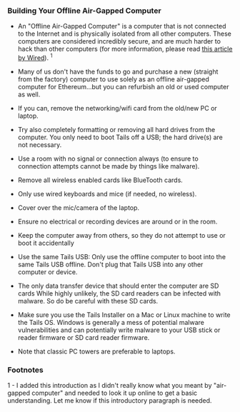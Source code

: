 ### Building Your Offline Air-Gapped Computer

- An "Offline Air-Gapped Computer" is a computer that is not connected to the Internet and is physically isolated from all other computers. These computers are considered incredibly secure, and are much harder to hack than other computers  (for more information, please read [this article by Wired](https://www.wired.com/2014/12/hacker-lexicon-air-gap/)). <sup>1</sup>

- Many of us don't have the funds to go and purchase a new (straight from the factory)  computer to use solely as an offline air-gapped computer for Ethereum...but you can refurbish an old or used computer as well.

- If you can, remove the networking/wifi card from the old/new PC or laptop.

- Try also completely formatting or removing all hard drives from the computer. You only need to boot Tails off a USB; the hard drive(s) are not 
necessary.

- Use a room with no signal or connection always (to ensure to connection attempts cannot be made by things like malware).

- Remove all wireless enabled cards like BlueTooth cards.

- Only use wired keyboards and mice (if needed, no wireless).

- Cover over the mic/camera of the laptop.

- Ensure no electrical or recording devices are around or in the room.

- Keep the computer away from others, so they do not attempt to use or boot it accidentally

- Use the same Tails USB: Only use the offline computer to boot into the same Tails USB offline. Don't plug that Tails USB into any other computer or device.

- The only data transfer device that should enter the computer are SD cards While highly unlikely, the SD card readers can be infected with malware. So do be careful with these SD cards.

- Make sure you use the Tails Installer on a Mac or Linux machine to write the Tails OS. Windows is generally a mess of potential malware vulnerabilities and can potentially write malware to your USB stick or reader firmware or SD card reader firmware.

- Note that classic PC towers are preferable to laptops.

### Footnotes
1 - I added this introduction as I didn't really know what you meant by "air-gapped computer" and needed to look it up online to get a basic understanding. Let me know if this introductory paragraph is needed.
